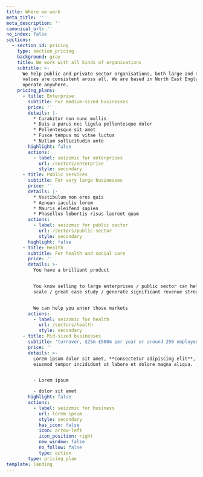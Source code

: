 ```yaml
---
title: Where we work
meta_title: ''
meta_description: ''
canonical_url: ''
no_index: false
sections:
  - section_id: pricing
    type: section_pricing
    background: gray
    title: We work with all kinds of organisations
    subtitle: >-
      We help public and private sector organisations, both large and small. Our
      values are consistent aross all. We are based in North East England and
      operate anywhere.
    pricing_plans:
      - title: Enterprise
        subtitle: For medium-sized businesses
        price: ''
        details: |-
          * Curabitur non nunc mollis
          * Duis a purus nec ligula pellentesque dolor
          * Pellentesque sit amet
          * Fusce tempus mi vitae luctus
          * Nullam sollicitudin ante
        highlight: false
        actions:
          - label: seizzmic for enterprises
            url: /sectors/enterprise
            style: secondary
      - title: Public services
        subtitle: For very large businesses
        price: ''
        details: |-
          * Vestibulum non eros quis
          * Aenean iaculis lorem
          * Mauris eleifend sapien
          * Phasellus lobortis risus laoreet quam
        actions:
          - label: seizzmic for public sector
            url: /sectors/public-sector
            style: secondary
        highlight: false
      - title: Health
        subtitle: For health and social care
        price: ''
        details: >-
          You have a brilliant product 


          You know selling to large enterprises / public sector can help you
          scale / great case study / generate significant revenue stream


          We can help you enter those markets
        actions:
          - label: seizzmic for health
            url: /sectors/health
            style: secondary
      - title: Mid-sized businesses
        subtitle: 'turnover, £25m-£500m per year or around 250 employees'
        price: ''
        details: >-
          Lorem ipsum dolor sit amet, **consectetur adipiscing elit**, sed do
          eiusmod tempor incididunt ut labore et dolore magna aliqua.


          - Lorem ipsum

          - dolor sit amet
        highlight: false
        actions:
          - label: seizzmic for business
            url: lorem-ipsum
            style: secondary
            has_icon: false
            icon: arrow-left
            icon_position: right
            new_window: false
            no_follow: false
            type: action
        type: pricing_plan
template: landing
---
```

